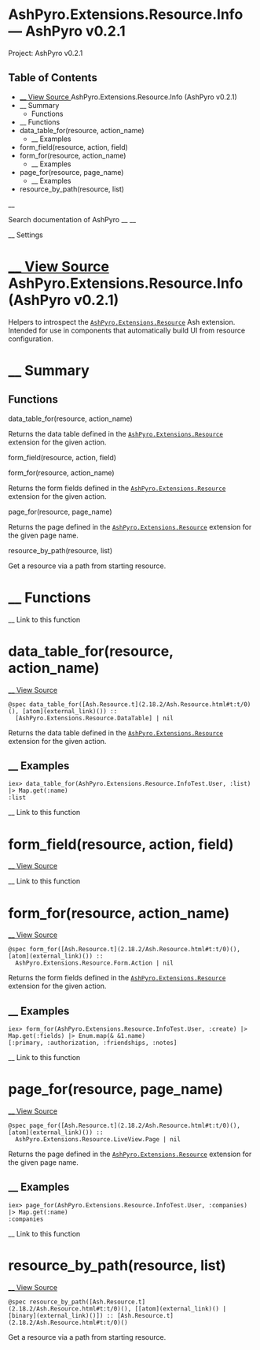 # AshPyro.Extensions.Resource.Info — AshPyro v0.2.1

Project: AshPyro v0.2.1

## Table of Contents

- [ __ View Source ](external_link) AshPyro.Extensions.Resource.Info (AshPyro v0.2.1)
- __ Summary
  - Functions
- __ Functions
- data_table_for(resource, action_name)
  - __ Examples
- form_field(resource, action, field)
- form_for(resource, action_name)
  - __ Examples
- page_for(resource, page_name)
  - __ Examples
- resource_by_path(resource, list)

__

Search documentation of AshPyro __ __

__ Settings

#  [ __ View Source ](external_link) AshPyro.Extensions.Resource.Info (AshPyro v0.2.1)

Helpers to introspect the [`AshPyro.Extensions.Resource`](external_link) Ash extension. Intended for use in components that automatically build UI from resource configuration.

#  __ Summary

##  Functions

data_table_for(resource, action_name)

Returns the data table defined in the [`AshPyro.Extensions.Resource`](external_link) extension for the given action.

form_field(resource, action, field)

form_for(resource, action_name)

Returns the form fields defined in the [`AshPyro.Extensions.Resource`](external_link) extension for the given action.

page_for(resource, page_name)

Returns the page defined in the [`AshPyro.Extensions.Resource`](external_link) extension for the given page name.

resource_by_path(resource, list)

Get a resource via a path from starting resource.

#  __ Functions

__ Link to this function

# data_table_for(resource, action_name)

[ __ View Source ](external_link)
    
    
    @spec data_table_for([Ash.Resource.t](2.18.2/Ash.Resource.html#t:t/0)(), [atom](external_link)()) ::
      [AshPyro.Extensions.Resource.DataTable] | nil

Returns the data table defined in the [`AshPyro.Extensions.Resource`](external_link) extension for the given action.

##  __ Examples
    
    
    iex> data_table_for(AshPyro.Extensions.Resource.InfoTest.User, :list) |> Map.get(:name)
    :list

__ Link to this function

# form_field(resource, action, field)

[ __ View Source ](external_link)

__ Link to this function

# form_for(resource, action_name)

[ __ View Source ](external_link)
    
    
    @spec form_for([Ash.Resource.t](2.18.2/Ash.Resource.html#t:t/0)(), [atom](external_link)()) ::
      AshPyro.Extensions.Resource.Form.Action | nil

Returns the form fields defined in the [`AshPyro.Extensions.Resource`](external_link) extension for the given action.

##  __ Examples
    
    
    iex> form_for(AshPyro.Extensions.Resource.InfoTest.User, :create) |> Map.get(:fields) |> Enum.map(& &1.name)
    [:primary, :authorization, :friendships, :notes]

__ Link to this function

# page_for(resource, page_name)

[ __ View Source ](external_link)
    
    
    @spec page_for([Ash.Resource.t](2.18.2/Ash.Resource.html#t:t/0)(), [atom](external_link)()) ::
      AshPyro.Extensions.Resource.LiveView.Page | nil

Returns the page defined in the [`AshPyro.Extensions.Resource`](external_link) extension for the given page name.

##  __ Examples
    
    
    iex> page_for(AshPyro.Extensions.Resource.InfoTest.User, :companies) |> Map.get(:name)
    :companies

__ Link to this function

# resource_by_path(resource, list)

[ __ View Source ](external_link)
    
    
    @spec resource_by_path([Ash.Resource.t](2.18.2/Ash.Resource.html#t:t/0)(), [[atom](external_link)() | [binary](external_link)()]) :: [Ash.Resource.t](2.18.2/Ash.Resource.html#t:t/0)()

Get a resource via a path from starting resource.
